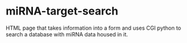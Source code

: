 # miRNA-target-search
HTML page that takes information into a form and uses CGI python to search a database with miRNA data housed in it.
